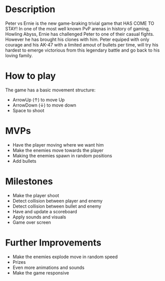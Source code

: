 # Description 

Peter vs Ernie is the new game-braking trivial game that HAS COME TO STAY! In one of the most well known PvP arenas in history of gaming, Howling Abyss, Ernie has challenged Peter to one of their casual fights. However he has brought his clones with him. Peter equiped with only courage and his AK-47 with a limited amout of bullets per time, will try his hardest to emerge victorious from this legendary battle and go back to his loving family. 

# How to play

The game has a basic movement structure:

- ArrowUp (↑) to move Up
- ArrowDown (↓) to move down
- Space to shoot


# MVPs 

- Have the player moving where we want him
- Make the enemies move towards the player
- Making the enemies spawn in random positions
- Add bullets


# Milestones
- Make the player shoot
- Detect collision between player and enemy
- Detect collision between bullet and enemy
- Have and update a scoreboard
- Apply sounds and visuals
- Game over screen


# Further Improvements
- Make the enemies explode move in random speed
- Prizes
- Even more animations and sounds
- Make the game responsive

